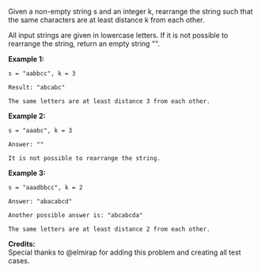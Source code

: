Given a non-empty string s and an integer k, rearrange the string such that the same characters are at least distance k from each other.

All input strings are given in lowercase letters. If it is not possible to rearrange the string, return an empty string "".

**Example 1:**
```
s = "aabbcc", k = 3

Result: "abcabc"

The same letters are at least distance 3 from each other.
```
**Example 2:**
```
s = "aaabc", k = 3 

Answer: ""

It is not possible to rearrange the string.
```
**Example 3:**
```
s = "aaadbbcc", k = 2

Answer: "abacabcd"

Another possible answer is: "abcabcda"

The same letters are at least distance 2 from each other.
```

**Credits:**  
Special thanks to @elmirap for adding this problem and creating all test cases.

